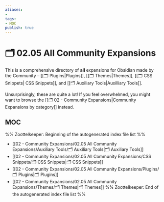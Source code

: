 ```yaml
---
aliases:
- 
tags:
- MOC
publish: true
---
```


# 🗂️ 02.05 All Community Expansions

This is a comprehensive directory of **all** expansions for Obsidian made by the Community – [[🗂️ Plugins|Plugins]], [[🗂️ Themes|Themes]], [[🗂️ CSS Snippets| CSS Snippets]], and [[🗂️ Auxiliary Tools|Auxilliary Tools]]. 

Unsurprisingly, these are quite a lot! If you feel overwhelmed, you might want to browse the [[🗂️ 02 - Community Expansions|Community Expansions by category]] instead.

## MOC

%% Zoottelkeeper: Beginning of the autogenerated index file list  %%
-  [[02 - Community Expansions/02.05 All Community Expansions/Auxiliary Tools/🗂️ Auxiliary Tools|🗂️ Auxiliary Tools]]
-  [[02 - Community Expansions/02.05 All Community Expansions/CSS Snippets/🗂️ CSS Snippets|🗂️ CSS Snippets]]
-  [[02 - Community Expansions/02.05 All Community Expansions/Plugins/🗂️ Plugins|🗂️ Plugins]]
-  [[02 - Community Expansions/02.05 All Community Expansions/Themes/🗂️ Themes|🗂️ Themes]]
%% Zoottelkeeper: End of the autogenerated index file list  %%
